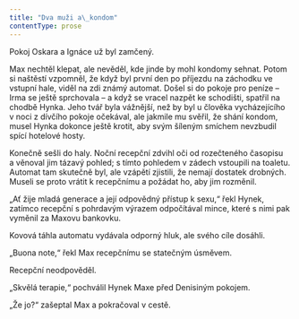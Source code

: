 ```yaml
---
title: "Dva muži a\_kondom"
contentType: prose
---
```


Pokoj Oskara a Ignáce už byl zamčený.

  

Max nechtěl klepat, ale nevěděl, kde jinde by mohl kondomy sehnat. Potom si naštěstí vzpomněl, že když byl první den po příjezdu na záchodku ve vstupní hale, viděl na zdi známý automat. Došel si do pokoje pro peníze – Irma se ještě sprchovala – a když se vracel nazpět ke schodišti, spatřil na chodbě Hynka. Jeho tvář byla vážnější, než by byl u člověka vycházejícího v noci z dívčího pokoje očekával, ale jakmile mu svěřil, že shání kondom, musel Hynka dokonce ještě krotit, aby svým šíleným smíchem nevzbudil spící hotelové hosty.

Konečně sešli do haly. Noční recepční zdvihl oči od rozečteného časopisu a věnoval jim tázavý pohled; s tímto pohledem v zádech vstoupili na toaletu. Automat tam skutečně byl, ale vzápětí zjistili, že nemají dostatek drobných. Museli se proto vrátit k recepčnímu a požádat ho, aby jim rozměnil.

„Ať žije mladá generace a její odpovědný přístup k sexu,“ řekl Hynek, zatímco recepční s pohrdavým výrazem odpočítával mince, které s nimi pak vyměnil za Maxovu bankovku.

Kovová táhla automatu vydávala odporný hluk, ale svého cíle dosáhli.

„Buona note,“ řekl Max recepčnímu se statečným úsměvem.

Recepční neodpověděl.

„Skvělá terapie,“ pochválil Hynek Maxe před Denisiným pokojem.

„Že jo?“ zašeptal Max a pokračoval v cestě.
